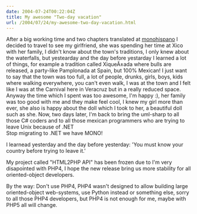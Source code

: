 ```yaml
---
date: 2004-07-24T00:22:04Z
title: My awesome "Two-day vacation"
url: /2004/07/24/my-awesome-two-day-vacation.html
---
```


<div style="clear:both;"></div>
<p>After a big working time and two chapters translated at <a href="http://www.monohispano.org">monohispano</a> I decided to travel to see my girlfriend, she was spending her time at Xico with her family, I didn't know about the town's traditions, I only knew about the waterfalls, but yestearday and the day before yestarday I learned a lot of things, for example a tradition called XiqueÃ±ada where bulls are released, a party-like Pamplonada at Spain, but 100% Mexican! I just want to say that the town was too full, a lot of people, drunks, girls, boys, kids where walking everywhere, you can't even walk, I was at the town and I felt like I was at the Carnival here in Veracruz but in a really reduced space. Anyway the time which I spent was too awesome, I'm happy :), her family was too good with me and they make feel cool, I knew my girl more than ever, she also is happy about the doll which I took to her, a beautiful doll such as she. Now, two days later, I'm back to bring the uml-sharp to all those C# coders and to all those mexican programmers who are trying to leave Unix because of .NET<br />
Stop migrating to .NET we have MONO!</p>
<p>I learnead yesterday and the day before yesterday: 'You must know your country before trying to leave it.'</p>
<p>My project called "HTML2PHP API" has been frozen due to I'm very disapointed with PHP4, I hope the new release bring us more stability for all oriented-object developers.</p>
<p>By the way: Don't use PHP4, PHP4 wasn't designed to allow building large oriented-object web-systems, use Python instead or something else, sorry to all those PHP4 developers, but PHP4 is not enough for me, maybe with PHP5 all will change.
<div style="clear:both; padding-bottom: 0.25em;"></div>
